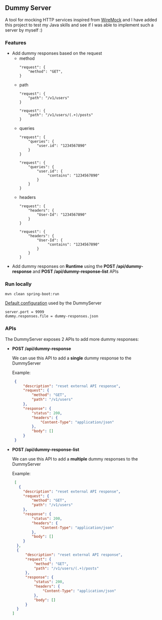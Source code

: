 ## Dummy Server

A tool for mocking HTTP services inspired from [WireMock](https://github.com/tomakehurst/wiremock) 
and I have added this project to test my Java skills and see if I was able to implement such a server by myself :)

### Features
- Add dummy responses based on the request
  - method
    ```
    "request": {
        "method": "GET",
    }
    ```
  - path
    ```
    "request": {
        "path": "/v1/users"
    }
    ```
    ```
    "request": {
        "path": "/v1/users/(.+)/posts"
    }
    ```
  - queries
    ```
    "request": {
        "queries": {
            "user.id": "1234567890"
        }
    }
    ```
    ```
    "request": {
        "queries": {
            "user.id": {
                 "contains": "1234567890" 
            }
        }
    }
    ```
  - headers
    ```
    "request": {
        "headers": {
            "User-Id": "1234567890"
        }
    }
    ```
    ```
    "request": {
        "headers": {
            "User-Id": {
                 "contains": "1234567890" 
            }
        }
    }
    ```
- Add dummy responses on **Runtime** using the **POST /api/dummy-response** and **POST /api/dummy-response-list** APIs

### Run locally
```shell
mvn clean spring-boot:run
```

[Default configuration](src/main/resources/application.properties) used by the DummyServer
```properties
server.port = 9999
dummy.responses.file = dummy-responses.json
```

### APIs

The DummyServer exposes 2 APIs to add more dummy responses:
- **POST /api/dummy-response**
  
  We can use this API to add a **single** dummy response to the DummyServer
  
  Example: 
  
  ```json
   {
       "description": "reset external API response",
       "request": {
           "method": "GET",
           "path": "/v1/users"
       },
       "response": {
           "status": 200,
           "headers": {
               "Content-Type": "application/json"
           },
           "body": []
       }
   }
  ```
  
- **POST /api/dummy-response-list**

  We can use this API to add a **multiple** dummy responses to the DummyServer
  
  Example: 

  ```json
   [
     {
       "description": "reset external API response",
       "request": {
           "method": "GET",
           "path": "/v1/users"
       },
       "response": {
           "status": 200,
           "headers": {
               "Content-Type": "application/json"
           },
           "body": []
       }
    },
    {
        "description": "reset external API response",
        "request": {
            "method": "GET",
            "path": "/v1/users/(.+)/posts"
        },
        "response": {
            "status": 200,
            "headers": {
                "Content-Type": "application/json"
            },
            "body": []
        }
    }
  ]
  ```
